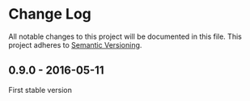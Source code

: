 # Change Log
All notable changes to this project will be documented in this file.
This project adheres to [Semantic Versioning](http://semver.org/).

## 0.9.0 - 2016-05-11
First stable version


